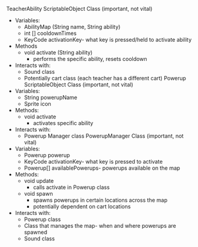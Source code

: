 TeacherAbility ScriptableObject Class (important, not vital)
- Variables:
    - AbilityMap (String name, String ability)
    - int [] cooldownTimes
    - KeyCode activationKey- what key is pressed/held to activate ability
- Methods
    - void activate (String ability)
        - performs the specific ability, resets cooldown
- Interacts with:
    - Sound class
    - Potentially cart class (each teacher has a different cart)
Powerup ScriptableObject Class (important, not vital)
- Variables:
    - String powerupName
    - Sprite icon
- Methods:
    - void activate
        - activates specific ability
- Interacts with:
    - Powerup Manager class
PowerupManager Class (important, not vital)
- Variables:
    - Powerup powerup
    - KeyCode activationKey- what key is pressed to activate
    - Powerup[] availablePowerups- powerups available on the map
- Methods:
    - void update
        - calls activate in Powerup class
    - void spawn
        - spawns powerups in certain locations across the map
        - potentially dependent on cart locations
- Interacts with: 
    - Powerup class
    - Class that manages the map- when and where powerups are spawned
    - Sound class